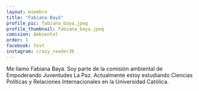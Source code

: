 ```yaml
---
layout: miembro
title: "Fabiana Bayá"
profile_pic: fabiana_baya.jpeg
profile_thumbnail: fabiana_baya.jpeg
comision: Ambiental
order: 1
facebook: test
instagram: crazy_reader36
---
```


Me llamo Fabiana Bayá. Soy parte de la comisión ambiental de Empoderando Juventudes La Paz. Actualmente estoy estudiando Ciencias Políticas y Relaciones Internacionales en la Universidad Católica.
